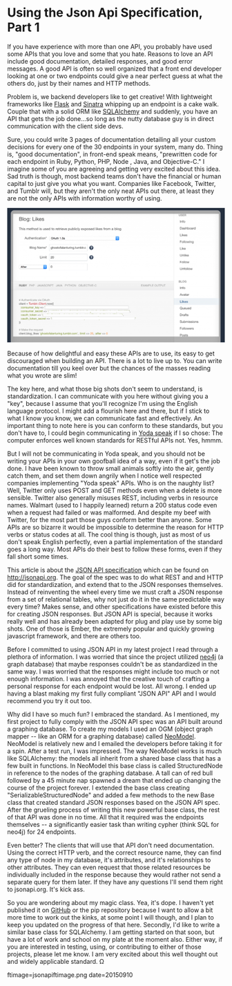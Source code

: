 # Using the Json Api Specification, Part 1


If you have experience with more than one API,  you probably have used some APIs that you love and some that you hate.  Reasons to love an API include good documentation, detailed responses, and good error messages.  A good API is often so well organized that a front end developer looking at one or two endpoints could give a near perfect guess at what the others do, just by their names and HTTP methods.

Problem is, we backend developers like to get creative! With lightweight frameworks like [Flask](http://flask.poco.org) and [Sinatra](http://sinatrarb.com) whipping up an endpoint is a cake walk.  Couple that with a solid ORM like [SQLAlchemy](http://sqlalchemy.org) and suddenly, you have an API that gets the job done...so long as the nutty database guy is in direct communication with the client side devs.

Sure, you could write 3 pages of documentation detailing all your custom decisions for every one of the 30 endpoints in your system, many do.  Thing is, "good documentation", in front-end speak means, "prewritten code for each endpoint in Ruby, Python, PHP, Node , Java, and Objective-C."  I imagine some of you are agreeing and getting very excited about this idea.  Sad truth is though, most backend teams don't have the financial or human capital to just give you what you want.  Companies like Facebook, Twitter, and Tumblr will, but they aren't the only neat APIs out there, at least they are not the only APIs with information worthy of using.


![Tumblr Dev Console](../images/tumblr-dev-console.png)


Because of how delightful and easy these APIs are to use, its easy to get discouraged when building an API.  There is a lot to live up to. You can write documentation till you keel over but the chances of the masses reading what you wrote are slim!

The key here, and what those big shots don't seem to understand, is standardization.  I can communicate with you here without giving you a "key", because I assume that you'll recognize I'm using the English language protocol.  I might add a flourish here and there, but if I stick to what I know you know, we can communicate fast and effectively.  An important thing to note here is you can conform to these standards, but you don't have to, I could begin communicating in [Yoda speak](http://yodaspeak.co.uk) if I so chose: The computer enforces well known standards for RESTful APIs not.  Yes, hmmm.

But I will not be communicating in Yoda speak, and you should not be writing your APIs in your own goofball idea of a way, even if it get's the job done.  I have been known to throw small animals softly into the air, gently catch them, and set them down angrily when I notice well respected companies implementing "Yoda speak" APIs.  Who is on the naughty list?  Well, Twitter only uses POST and GET methods even when a delete is more sensible.  Twitter also generally misuses REST, including verbs in resource names.  Walmart (used to I happily learned) return a 200 status code even when a request had failed or was malformed. And despite my beef with Twitter, for the most part those guys conform better than anyone.  Some APIs are so bizarre it would be impossible to determine the reason for HTTP verbs or status codes at all.  The cool thing is though, just as most of us don't speak English perfectly, even a partial implementation of the standard goes a long way.  Most APIs do their best to follow these forms, even if they fall short some times.

This article is about the [JSON API specification](http://jsonapi.org) which can be found on http://jsonapi.org.  The goal of the spec was to do what REST and and HTTP did for standardization, and extend that to the JSON responses themselves.  Instead of reinventing the wheel every time we must craft a JSON response from a set of relational tables, why not just do it in the same predictable way every time?  Makes sense, and other specifications have existed before this for creating JSON responses.  But JSON API is special, because it works really well and has already been adapted for plug and play use by some big shots.  One of those is Ember, the extremely popular and quickly growing javascript framework, and there are others too.

Before I committed to using JSON API in my latest project I read through a plethora of information.  I was worried that since the project utilized [neo4j](http://neo4j.com) (a graph database) that maybe responses couldn't be as standardized in the same way.  I was worried that the responses might include too much or not enough information.  I was annoyed that the creative touch of crafting a personal response for each endpoint would be lost.  All wrong.  I ended up having a blast making my first fully compliant "JSON API" API and I would recommend you try it out too.

Why did I have so much fun?  I embraced the standard.  As I mentioned, my first project to fully comply with the JSON API spec was an API built around a graphing database.  To create my models I used an OGM (object graph mapper -- like an ORM for a graphing database) called [NeoModel](http://github.com/robinedwards/neomodel).  NeoModel is relatively new and I emailed the developers before taking it for a spin.  After a test run, I was impressed.  The way NeoModel works is much like SQLAlchemy: the models all inherit from a shared base class that has a few built in functions.  In NeoModel this base class is called StructuredNode in reference to the nodes of the graphing database.  A tall can of red bull followed by a 45 minute nap spawned a dream that ended up changing the course of the project forever.  I extended the base class creating "SerializableStructuredNode" and added a few methods to the new Base class that created standard JSON responses based on the JSON API spec.  After the grueling process of writing this new powerful base class, the rest of that API was done in no time.  All that it required was the endpoints themselves -- a significantly easier task than writing cypher (think SQL for neo4j) for 24 endpoints.

Even better?  The clients that will use that API don't need documentation.  Using the correct HTTP verb, and the correct resource name, they can find any type of node in my database, it's attributes, and it's relationships to other attributes.  They can even request that those related resources be individually included in the response because they would rather not send a separate query for them later.  If they have any questions I'll send them right to jsonapi.org. It's kick ass.

So you are wondering about my magic class.  Yea, it's dope.  I haven't yet published it on [GitHub](http://github.com/buckmaxwell) or the pip repository because I want to allow a bit more time to work out the kinks, at some point I will though, and I plan to keep you updated on the progress of that here.  Secondly, I'd like to write a similar base class for SQLAlchemy.  I am getting started on that soon, but have a lot of work and school on my plate at the moment also.  Either way, if you are interested in testing, using, or contributing to either of those projects, please let me know.  I am very excited about this well thought out and widely applicable standard. Ω

ftimage=jsonapiftimage.png
date=20150910
